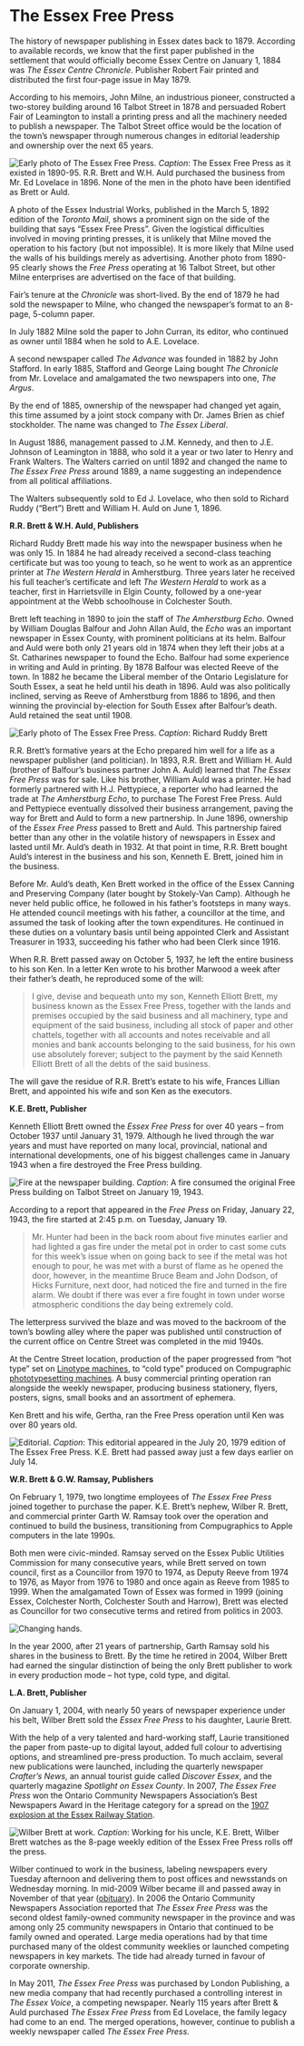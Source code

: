﻿# The Essex Free Press

The history of newspaper publishing in Essex dates back to 1879. According to available records, we know that the first paper published in the settlement that would officially become Essex Centre on January 1, 1884 was _The Essex Centre Chronicle_. Publisher Robert Fair printed and distributed the first four-page issue in May 1879.

According to his memoirs, John Milne, an industrious pioneer, constructed a two-storey building around 16 Talbot Street in 1878 and persuaded Robert Fair of Leamington to install a printing press and all the machinery needed to publish a newspaper. The Talbot Street office would be the location of the town’s newspaper through numerous changes in editorial leadership and ownership over the next 65 years.

![Early photo of The Essex Free Press.](https://github.com/lauriebrett/INK-essays/blob/master/efp/images/efp0.png?raw=true "Early photo of The Essex Free Press.")
_Caption_: The Essex Free Press as it existed in 1890-95. R.R. Brett and W.H. Auld purchased the business from Mr. Ed Lovelace in 1896. None of the men in the photo have been identified as Brett or Auld.

A photo of the Essex Industrial Works, published in the March 5, 1892 edition of the _Toronto Mail_, shows a prominent sign on the side of the building that says “Essex Free Press”. Given the logistical difficulties involved in moving printing presses, it is unlikely that Milne moved the operation to his factory (but not impossible). It is more likely that Milne used the walls of his buildings merely as advertising. Another photo from 1890-95 clearly shows the _Free Press_ operating at 16 Talbot Street, but other Milne enterprises are advertised on the face of that building.

Fair’s tenure at the _Chronicle_ was short-lived. By the end of 1879 he had sold the newspaper to Milne, who changed the newspaper’s format to an 8-page, 5-column paper.

In July 1882 Milne sold the paper to John Curran, its editor, who continued as owner until 1884 when he sold to A.E. Lovelace.

A second newspaper called _The Advance_ was founded in 1882 by John Stafford. In early 1885, Stafford and George Laing bought _The Chronicle_ from Mr. Lovelace and amalgamated the two newspapers into one, _The Argus_.

By the end of 1885, ownership of the newspaper had changed yet again, this time assumed by a joint stock company with Dr. James Brien as chief stockholder. The name was changed to _The Essex Liberal_.

In August 1886, management passed to J.M. Kennedy, and then to J.E. Johnson of Leamington in 1888, who sold it a year or two later to Henry and Frank Walters. The Walters carried on until 1892 and changed the name to _The Essex Free Press_ around 1889, a name suggesting an independence from all political affiliations.

The Walters subsequently sold to Ed J. Lovelace, who then sold to Richard Ruddy (“Bert”) Brett and William H. Auld on June 1, 1896.

__R.R. Brett & W.H. Auld, Publishers__

Richard Ruddy Brett made his way into the newspaper business when he was only 15. In 1884 he had already received a second-class teaching certificate but was too young to teach, so he went to work as an apprentice printer at _The Western Herald_ in Amherstburg. Three years later he received his full teacher’s certificate and left _The Western Herald_ to work as a teacher, first in Harrietsville in Elgin County, followed by a one-year appointment at the Webb schoolhouse in Colchester South.

Brett left teaching in 1890 to join the staff of _The Amherstburg Echo_. Owned by William Douglas Balfour and John Allan Auld, the _Echo_ was an important newspaper in Essex County, with prominent politicians at its helm. Balfour and Auld were both only 21 years old in 1874 when they left their jobs at a St. Catharines newspaper to found the Echo. Balfour had some experience in writing and Auld in printing. By 1878 Balfour was elected Reeve of the town. In 1882 he became the Liberal member of the Ontario Legislature for South Essex, a seat he held until his death in 1896. Auld was also politically inclined, serving as Reeve of Amherstburg from 1886 to 1896, and then winning the provincial by-election for South Essex after Balfour’s death. Auld retained the seat until 1908.


![Early photo of The Essex Free Press.](https://github.com/lauriebrett/INK-essays/blob/master/efp/images/efp1.png?raw=true "R. R. Brett")
_Caption_: Richard Ruddy Brett

R.R. Brett’s formative years at the Echo prepared him well for a life as a newspaper publisher (and politician). In 1893, R.R. Brett and William H. Auld (brother of Balfour’s business partner John A. Auld) learned that _The Essex Free Press_ was for sale. Like his brother, William Auld was a printer. He had formerly partnered with H.J. Pettypiece, a reporter who had learned the trade at _The Amherstburg Echo_, to purchase The Forest Free Press. Auld and Pettypiece eventually dissolved their business arrangement, paving the way for Brett and Auld to form a new partnership. In June 1896, ownership of the _Essex Free Press_ passed to Brett and Auld. This partnership faired better than any other in the volatile history of newspapers in Essex and lasted until Mr. Auld’s death in 1932. At that point in time, R.R. Brett bought Auld’s interest in the business and his son, Kenneth E. Brett, joined him in the business.

Before Mr. Auld’s death, Ken Brett worked in the office of the Essex Canning and Preserving Company (later bought by Stokely-Van Camp). Although he never held public office, he followed in his father’s footsteps in many ways. He attended council meetings with his father, a councillor at the time, and assumed the task of looking after the town expenditures. He continued in these duties on a voluntary basis until being appointed Clerk and Assistant Treasurer in 1933, succeeding his father who had been Clerk since 1916.

When R.R. Brett passed away on October 5, 1937, he left the entire business to his son Ken. In a letter Ken wrote to his brother Marwood a week after their father’s death, he reproduced some of the will:

>I give, devise and bequeath unto my son, Kenneth Elliott Brett, my business known as the Essex Free Press, together with the lands and premises occupied by the said business and all machinery, type and equipment of the said business, including all stock of paper and other chattels, together with all accounts and notes receivable and all monies and bank accounts belonging to the said business, for his own use absolutely forever; subject to the payment by the said Kenneth Elliott Brett of all the debts of the said business.

The will gave the residue of R.R. Brett’s estate to his wife, Frances Lillian Brett, and appointed his wife and son Ken as the executors.

__K.E. Brett, Publisher__

Kenneth Elliott Brett owned the _Essex Free Press_ for over 40 years – from October 1937 until January 31, 1979. Although he lived through the war years and must have reported on many local, provincial, national and international developments, one of his biggest challenges came in January 1943 when a fire destroyed the Free Press building.

![Fire at the newspaper building.](https://github.com/lauriebrett/INK-essays/blob/master/efp/images/efp2.png?raw=true "Fire")
_Caption_: A fire consumed the original Free Press building on Talbot Street on January 19, 1943.

According to a report that appeared in the _Free Press_ on Friday, January 22, 1943, the fire started at 2:45 p.m. on Tuesday, January 19.

>Mr. Hunter had been in the back room about five minutes earlier and had lighted a gas fire under the metal pot in order to cast some cuts for this week’s issue when on going back to see if the metal was hot enough to pour, he was met with a burst of flame as he opened the door, however, in the meantime Bruce Beam and John Dodson, of Hicks Furniture, next door, had noticed the fire and turned in the fire alarm. We doubt if there was ever a fire fought in town under worse atmospheric conditions the day being extremely cold.

The letterpress survived the blaze and was moved to the backroom of the town’s bowling alley where the paper was published until construction of the current office on Centre Street was completed in the mid 1940s.

At the Centre Street location, production of the paper progressed from “hot type” set on [Linotype machines](http://en.wikipedia.org/wiki/Linotype_machine), to “cold type” produced on Compugraphic [phototypesetting machines](http://en.wikipedia.org/wiki/Phototypesetting). A busy commercial printing operation ran alongside the weekly newspaper, producing business stationery, flyers, posters, signs, small books and an assortment of ephemera.

Ken Brett and his wife, Gertha, ran the Free Press operation until Ken was over 80 years old.

![Editorial.](https://github.com/lauriebrett/INK-essays/blob/master/efp/images/efp3.png?raw=true "Editorial")
_Caption_: This editorial appeared in the July 20, 1979 edition of The Essex Free Press. K.E. Brett had passed away just a few days earlier on July 14.

__W.R. Brett & G.W. Ramsay, Publishers__

On February 1, 1979, two longtime employees of _The Essex Free Press_ joined together to purchase the paper. K.E. Brett’s nephew, Wilber R. Brett, and commercial printer Garth W. Ramsay took over the operation and continued to build the business, transitioning from Compugraphics to Apple computers in the late 1990s.

Both men were civic-minded. Ramsay served on the Essex Public Utilities Commission for many consecutive years, while Brett served on town council, first as a Councillor from 1970 to 1974, as Deputy Reeve from 1974 to 1976, as Mayor from 1976 to 1980 and once again as Reeve from 1985 to 1999. When the amalgamated Town of Essex was formed in 1999 (joining Essex, Colchester North, Colchester South and Harrow), Brett was elected as Councillor for two consecutive terms and retired from politics in 2003.

![Changing hands.](https://github.com/lauriebrett/INK-essays/blob/master/efp/images/efp4.png?raw=true "Changing hands")

In the year 2000, after 21 years of partnership, Garth Ramsay sold his shares in the business to Brett. By the time he retired in 2004, Wilber Brett had earned the singular distinction of being the only Brett publisher to work in every production mode – hot type, cold type, and digital.

__L.A. Brett, Publisher__

On January 1, 2004, with nearly 50 years of newspaper experience under his belt, Wilber Brett sold the _Essex Free Press_ to his daughter, Laurie Brett.

With the help of a very talented and hard-working staff, Laurie transitioned the paper from paste-up to digital layout, added full colour to advertising options, and streamlined pre-press production. To much acclaim, several new publications were launched, including the quarterly newspaper _Crafter’s News_, an annual tourist guide called _Discover Essex_, and the quarterly magazine _Spotlight on Essex County_. In 2007, _The Essex Free Press_ won the Ontario Community Newspapers Association’s Best Newspapers Award in the Heritage category for a spread on the [1907 explosion at the Essex Railway Station](http://ink.scholarsportal.info/viewer/cecil/focus/ink/newspapers/efp/08_2007/08080717).

![Wilber Brett at work.](https://github.com/lauriebrett/INK-essays/blob/master/efp/images/efp5.png?raw=true "Wilber Brett at work")
_Caption_: Working for his uncle, K.E. Brett, Wilber Brett watches as the 8-page weekly edition of the Essex Free Press rolls off the press.

Wilber continued to work in the business, labeling newspapers every Tuesday afternoon and delivering them to post offices and newsstands on Wednesday morning. In mid-2009 Wilber became ill and passed away in November of that year ([obituary](http://ink.scholarsportal.info/viewer/cecil/focus/ink/newspapers/efp/11_2009/11180921)). In 2006 the Ontario Community Newspapers Association reported that _The Essex Free Press_ was the second oldest family-owned community newspaper in the province and was among only 25 community newspapers in Ontario that continued to be family owned and operated. Large media operations had by that time purchased many of the oldest community weeklies or launched competing newspapers in key markets. The tide had already turned in favour of corporate ownership.

In May 2011, _The Essex Free Press_ was purchased by London Publishing, a new media company that had recently purchased a controlling interest in _The Essex Voice_, a competing newspaper. Nearly 115 years after Brett & Auld purchased _The Essex Free Press_ from Ed Lovelace, the family legacy had come to an end. The merged operations, however, continue to publish a weekly newspaper called _The Essex Free Press_.
